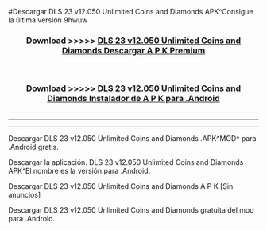 #Descargar DLS 23 v12.050 Unlimited Coins and Diamonds  APK^Consigue la última versión 9hwuw



<div align="center">
<h3>Download >>>>> <a href="https://es-sites.web.app/?es= DLS 23 v12.050 Unlimited Coins and Diamonds ">DLS 23 v12.050 Unlimited Coins and Diamonds  Descargar A P K Premium</a></h3><br>

<h3>Download >>>>> <a href="https://es-sites.web.app/?es= DLS 23 v12.050 Unlimited Coins and Diamonds ">DLS 23 v12.050 Unlimited Coins and Diamonds  Instalador de A P K para .Android</a></h3>
</div>


----------------------------------------------------------

----------------------------------------------------------

----------------------------------------------------------

Descargar DLS 23 v12.050 Unlimited Coins and Diamonds  .APK^MOD^ para .Android gratis.

Descargar la aplicación. DLS 23 v12.050 Unlimited Coins and Diamonds  APK^El nombre es la versión para .Android.

Descargar DLS 23 v12.050 Unlimited Coins and Diamonds  A P K [Sin anuncios]

Descargar DLS 23 v12.050 Unlimited Coins and Diamonds  gratuita del mod para .Android.